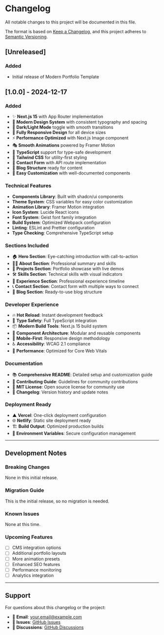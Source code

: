 # Changelog

All notable changes to this project will be documented in this file.

The format is based on [Keep a Changelog](https://keepachangelog.com/en/1.0.0/),
and this project adheres to [Semantic Versioning](https://semver.org/spec/v2.0.0.html).

## [Unreleased]

### Added
- Initial release of Modern Portfolio Template

## [1.0.0] - 2024-12-17

### Added
- ✨ **Next.js 15** with App Router implementation
- 🎨 **Modern Design System** with consistent typography and spacing
- 🌙 **Dark/Light Mode** toggle with smooth transitions
- 📱 **Fully Responsive Design** for all device sizes
- ⚡ **Performance Optimized** with Next.js Image component
- 🎭 **Smooth Animations** powered by Framer Motion
- 🎯 **TypeScript** support for type-safe development
- 🎨 **Tailwind CSS** for utility-first styling
- 📧 **Contact Form** with API route implementation
- 📝 **Blog Structure** ready for content
- 🔧 **Easy Customization** with well-documented components

### Technical Features
- **Components Library**: Built with shadcn/ui components
- **Theme System**: CSS variables for easy color customization
- **Animation Library**: Framer Motion integration
- **Icon System**: Lucide React icons
- **Font System**: Geist font family integration
- **Build System**: Optimized Webpack configuration
- **Linting**: ESLint and Prettier configuration
- **Type Checking**: Comprehensive TypeScript setup

### Sections Included
- 🏠 **Hero Section**: Eye-catching introduction with call-to-action
- 👨‍💻 **About Section**: Professional summary and skills
- 💼 **Projects Section**: Portfolio showcase with live demos
- 🛠️ **Skills Section**: Technical skills with visual indicators
- 💼 **Experience Section**: Professional experience timeline
- 📞 **Contact Section**: Contact form with multiple ways to connect
- 📝 **Blog Section**: Ready-to-use blog structure

### Developer Experience
- 🔥 **Hot Reload**: Instant development feedback
- 🎯 **Type Safety**: Full TypeScript integration
- 📦 **Modern Build Tools**: Next.js 15 build system
- 🧩 **Component Architecture**: Modular and reusable components
- 📱 **Mobile-First**: Responsive design methodology
- ♿ **Accessibility**: WCAG 2.1 compliance
- 🚀 **Performance**: Optimized for Core Web Vitals

### Documentation
- 📚 **Comprehensive README**: Detailed setup and customization guide
- 🤝 **Contributing Guide**: Guidelines for community contributions
- 📄 **MIT License**: Open source license for community use
- 🔄 **Changelog**: Version history and update notes

### Deployment Ready
- ▲ **Vercel**: One-click deployment configuration
- 🌐 **Netlify**: Static site deployment ready
- 🏗️ **Build Output**: Optimized production builds
- 🔧 **Environment Variables**: Secure configuration management

---

## Development Notes

### Breaking Changes
None in this initial release.

### Migration Guide
This is the initial release, so no migration is needed.

### Known Issues
None at this time.

### Upcoming Features
- [ ] CMS integration options
- [ ] Additional portfolio layouts
- [ ] More animation presets
- [ ] Enhanced SEO features
- [ ] Performance monitoring
- [ ] Analytics integration

---

## Support

For questions about this changelog or the project:
- 📧 **Email**: [your.email@example.com](mailto:your.email@example.com)
- 🐛 **Issues**: [GitHub Issues](https://github.com/yourusername/modern-portfolio-template/issues)
- 💬 **Discussions**: [GitHub Discussions](https://github.com/yourusername/modern-portfolio-template/discussions)
